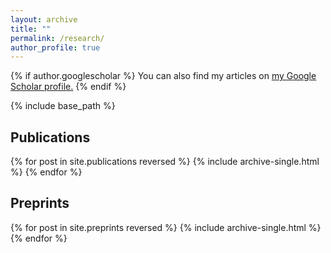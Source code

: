 ```yaml
---
layout: archive
title: ""
permalink: /research/
author_profile: true
---
```


{% if author.googlescholar %}
  You can also find my articles on <u><a href="{{author.googlescholar}}">my Google Scholar profile</a>.</u>
{% endif %}

{% include base_path %}

## Publications
{% for post in site.publications reversed %}
  {% include archive-single.html %}
{% endfor %}

## Preprints
{% for post in site.preprints reversed %}
  {% include archive-single.html %}
{% endfor %}
